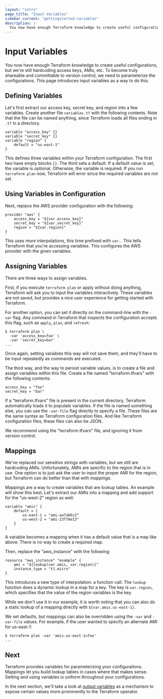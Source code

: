 ```yaml
---
layout: "intro"
page_title: "Input Variables"
sidebar_current: "gettingstarted-variables"
description: |-
  You now have enough Terraform knowledge to create useful configurations, but we're still hardcoding access keys, AMIs, etc. To become truly shareable and committable to version control, we need to parameterize the configurations. This page introduces input variables as a way to do this.
---
```


# Input Variables

You now have enough Terraform knowledge to create useful
configurations, but we're still hardcoding access keys,
AMIs, etc. To become truly shareable and committable to version
control, we need to parameterize the configurations. This page
introduces input variables as a way to do this.

## Defining Variables

Let's first extract our access key, secret key, and region
into a few variables. Create another file `variables.tf` with
the following contents. Note that the file can be named anything,
since Terraform loads all files ending in `.tf` in a directory.

```
variable "access_key" {}
variable "secret_key" {}
variable "region" {
	default = "us-east-1"
}
```

This defines three variables within your Terraform configuration.
The first two have empty blocks `{}`. The third sets a default. If
a default value is set, the variable is optional. Otherwise, the
variable is required. If you run `terraform plan` now, Terraform will
error since the required variables are not set.

## Using Variables in Configuration

Next, replace the AWS provider configuration with the following:

```
provider "aws" {
	access_key = "${var.access_key}"
	secret_key = "${var.secret_key}"
	region = "${var.region}"
}
```

This uses more interpolations, this time prefixed with `var.`. This
tells Terraform that you're accessing variables. This configures
the AWS provider with the given variables.

## Assigning Variables

There are three ways to assign variables.

First, if you execute `terraform plan` or apply without doing
anything, Terraform will ask you to input the variables interactively.
These variables are not saved, but provides a nice user experience for
getting started with Terraform.

For another option, you can set it directly on the command-line with the
`-var` flag. Any command in Terraform that inspects the configuration
accepts this flag, such as `apply`, `plan`, and `refresh`:

```
$ terraform plan \
  -var 'access_key=foo' \
  -var 'secret_key=bar'
...
```

Once again, setting variables this way will not save them, and they'll
have to be input repeatedly as commands are executed.

The third way, and the way to persist variable values, is to create
a file and assign variables within this file. Create a file named
"terraform.tfvars" with the following contents:

```
access_key = "foo"
secret_key = "bar"
```

If a "terraform.tfvars" file is present in the current directory,
Terraform automatically loads it to populate variables. If the file is
named something else, you can use the `-var-file` flag directly to
specify a file. These files are the same syntax as Terraform configuration
files. And like Terraform configuration files, these files can also be JSON.

We recommend using the "terraform.tfvars" file, and ignoring it from
version control.

## Mappings

We've replaced our sensitive strings with variables, but we still
are hardcoding AMIs. Unfortunately, AMIs are specific to the region
that is in use. One option is to just ask the user to input the proper
AMI for the region, but Terraform can do better than that with
_mappings_.

Mappings are a way to create variables that are lookup tables. An example
will show this best. Let's extract our AMIs into a mapping and add
support for the "us-west-2" region as well:

```
variable "amis" {
	default = {
		us-east-1 = "ami-aa7ab6c2"
		us-west-2 = "ami-23f78e13"
	}
}
```

A variable becomes a mapping when it has a default value that is a
map like above. There is no way to create a required map.

Then, replace the "aws\_instance" with the following:

```
resource "aws_instance" "example" {
	ami = "${lookup(var.amis, var.region)}"
	instance_type = "t1.micro"
}
```

This introduces a new type of interpolation: a function call. The
`lookup` function does a dynamic lookup in a map for a key. The
key is `var.region`, which specifies that the value of the region
variables is the key.

While we don't use it in our example, it is worth noting that you
can also do a static lookup of a mapping directly with
`${var.amis.us-east-1}`.

We set defaults, but mappings can also be overridden using the
`-var` and `-var-file` values. For example, if the user wanted to
specify an alternate AMI for us-east-1:

```
$ terraform plan -var 'amis.us-east-1=foo'
...
```

## Next

Terraform provides variables for parameterizing your configurations.
Mappings let you build lookup tables in cases where that makes sense.
Setting and using variables is uniform throughout your configurations.

In the next section, we'll take a look at
[output variables](/intro/getting-started/outputs.html) as a mechanism
to expose certain values more prominently to the Terraform operator.
